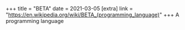 +++
title = "BETA"
date = 2021-03-05
[extra]
link = "https://en.wikipedia.org/wiki/BETA_(programming_language)"
+++
A programming language


